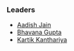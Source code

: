 ### Leaders
* [Aadish Jain](mailto:aadish.jain@owasp.org)
* [Bhavana Gupta](mailto:bhavana.gupta@owasp.org)
* [Kartik Kanthariya](mailto:)

